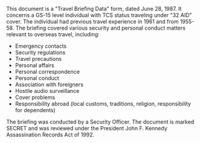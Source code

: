 This document is a "Travel Briefing Data" form, dated June 28, 1987. It concerns a GS-15 level individual with TCS status traveling under "32 AID" cover. The individual had previous travel experience in 1961 and from 1955-58. The briefing covered various security and personal conduct matters relevant to overseas travel, including:

*   Emergency contacts
*   Security regulations
*   Travel precautions
*   Personal affairs
*   Personal correspondence
*   Personal conduct
*   Association with foreigners
*   Hostile audio surveillance
*   Cover problems
*   Responsibility abroad (local customs, traditions, religion, responsibility for dependents)

The briefing was conducted by a Security Officer. The document is marked SECRET and was reviewed under the President John F. Kennedy Assassination Records Act of 1992.
